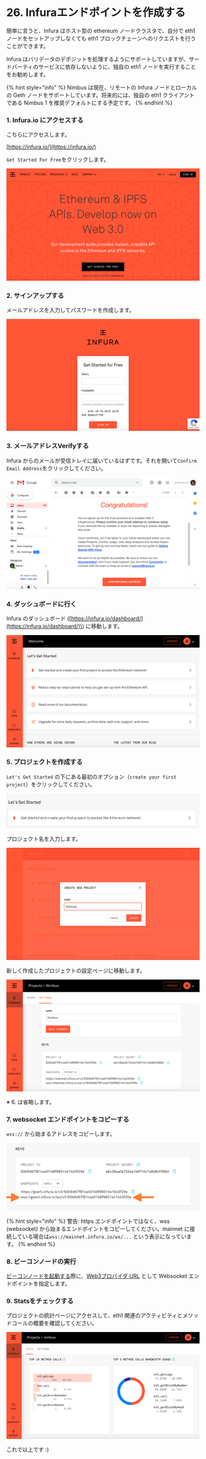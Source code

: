 # 26. Infuraエンドポイントを作成する

簡単に言うと、Infura はホスト型の ethereum ノードクラスタで、自分で eth1 ノードをセットアップしなくても eth1 ブロックチェーンへのリクエストを行うことができます。

Infura はバリデータのデポジットを処理するようにサポートしていますが、サードパーティのサービスに依存しないように、独自の eth1 ノードを実行することをお勧めします。

{% hint style="info" %}
Nimbus は現在、リモートの Infura ノードとローカルの Geth ノードをサポートしています。将来的には、独自の eth1 クライアントである Nimbus 1 を推奨デフォルトにする予定です。
{% endhint %}

### 1. Infura.io にアクセスする

こちらにアクセスします。

[https://infura.io/](https://infura.io/)

`Get Started For Free`をクリックします。

![](../.gitbook/assets/26-1.png)

### 2. サインアップする

メールアドレスを入力してパスワードを作成します。

![](../.gitbook/assets/26-2.png)

### 3. メールアドレスVerifyする

Infura からのメールが受信トレイに届いているはずです。それを開いて`Confirm Email Address`をクリックしてください。

![](../.gitbook/assets/26-3.png)

### 4. ダッシュボードに行く

Infura のダッシュボード \([https://infura.io/dashboard/](https://infura.io/dashboard/)\) に移動します。

![](../.gitbook/assets/26-4.png)

### 5. プロジェクトを作成する

`Let's Get Started` の下にある最初のオプション（`create your first project`）をクリックしてください。

![](../.gitbook/assets/26-5.png)

プロジェクト名を入力します。

![](../.gitbook/assets/26-5-2.png)

新しく作成したプロジェクトの設定ページに移動します。

![](../.gitbook/assets/26-5-3.png)

※ 6. は省略します。

### 7. websocket エンドポイントをコピーする

`wss://` から始まるアドレスをコピーします。

![](../.gitbook/assets/26-7.png)

{% hint style="info" %}
警告:  https エンドポイントではなく、wss \(websocket\)  から始まるエンドポイントをコピーしてください。mainnet に接続している場合は`wss://mainnet.infura.io/ws/...` という表示になっています。
{% endhint %}

### 8. ビーコンノードの実行

[ビーコンノードを起動する](https://haruki.gitbook.io/nimbus-book-ja/how-to/10-sync-the-beacon-node)際に、[Web3プロバイダ URL](https://haruki.gitbook.io/nimbus-book-ja/how-to/10-sync-the-beacon-node#web-3-purobaida-url) として Websocket エンドポイントを指定します。

### 9. Statsをチェックする

プロジェクトの統計ページにアクセスして、eth1 関連のアクティビティとメソッドコールの概要を確認してください。

![](../.gitbook/assets/26-9.png)

これで以上です :\)



